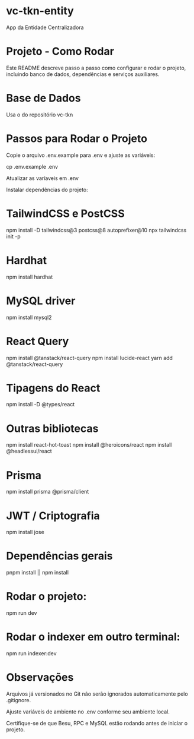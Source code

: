 # vc-tkn-entity
App da Entidade Centralizadora

# Projeto - Como Rodar

Este README descreve passo a passo como configurar e rodar o projeto, incluindo banco de dados, dependências e serviços auxiliares.

# Base de Dados

Usa o do repositório vc-tkn

# Passos para Rodar o Projeto

Copie o arquivo .env.example para .env e ajuste as variáveis:

cp .env.example .env

Atualizar as varíaveis em .env

Instalar dependências do projeto:

# TailwindCSS e PostCSS
npm install -D tailwindcss@3 postcss@8 autoprefixer@10
npx tailwindcss init -p

# Hardhat
npm install hardhat

# MySQL driver
npm install mysql2

# React Query
npm install @tanstack/react-query
npm install lucide-react
yarn add @tanstack/react-query

# Tipagens do React
npm install -D @types/react

# Outras bibliotecas
npm install react-hot-toast
npm install @heroicons/react
npm install @headlessui/react

# Prisma
npm install prisma @prisma/client

# JWT / Criptografia
npm install jose

# Dependências gerais
pnpm install || npm install


# Rodar o projeto:

npm run dev

# Rodar o indexer em outro terminal:

npm run indexer:dev

# Observações

Arquivos já versionados no Git não serão ignorados automaticamente pelo .gitignore.

Ajuste variáveis de ambiente no .env conforme seu ambiente local.

Certifique-se de que Besu, RPC e MySQL estão rodando antes de iniciar o projeto.
